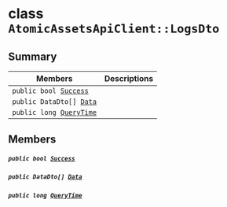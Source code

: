 # class `AtomicAssetsApiClient::LogsDto` 

## Summary

 Members                                | Descriptions                                
----------------------------------------|---------------------------------------------
`public bool `[`Success`](#class_atomic_assets_api_client_1_1_logs_dto_1a506fb037fbb6bfe8f254c021a2c3cfac) | 
`public DataDto[] `[`Data`](#class_atomic_assets_api_client_1_1_logs_dto_1a6ed89521b3da4f30d2ab82c36d0afd13) | 
`public long `[`QueryTime`](#class_atomic_assets_api_client_1_1_logs_dto_1a6cc7a06930fbe1e28eb7eed2599015c9) | 

## Members

##### `public bool `[`Success`](#class_atomic_assets_api_client_1_1_logs_dto_1a506fb037fbb6bfe8f254c021a2c3cfac) 

##### `public DataDto[] `[`Data`](#class_atomic_assets_api_client_1_1_logs_dto_1a6ed89521b3da4f30d2ab82c36d0afd13) 

##### `public long `[`QueryTime`](#class_atomic_assets_api_client_1_1_logs_dto_1a6cc7a06930fbe1e28eb7eed2599015c9) 

